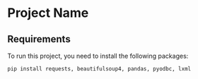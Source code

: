 # Project Name

## Requirements

To run this project, you need to install the following packages:

```sh
pip install requests, beautifulsoup4, pandas, pyodbc, lxml
